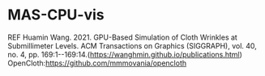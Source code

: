 # MAS-CPU-vis

REF
Huamin Wang. 2021. GPU-Based Simulation of Cloth Wrinkles at Submillimeter Levels. ACM Transactions on Graphics (SIGGRAPH), vol. 40, no. 4, pp. 169:1--169:14.(https://wanghmin.github.io/publications.html)
OpenCloth:https://github.com/mmmovania/opencloth
